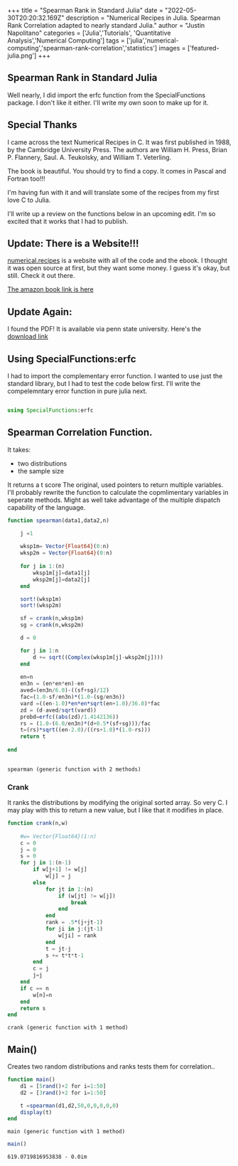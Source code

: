 +++
title =  "Spearman Rank in Standard Julia"
date = "2022-05-30T20:20:32.169Z"
description = "Numerical Recipes in Julia.  Spearman Rank Correlation adapted to nearly standard Julia."
author = "Justin Napolitano"
categories = ['Julia','Tutorials', 'Quantitative Analysis','Numerical Computing']
tags = ['julia','numerical-computing','spearman-rank-correlation','statistics']
images = ['featured-julia.png']
+++

## Spearman Rank in Standard Julia

Well nearly, I did import the erfc function from the SpecialFunctions package.  I don't like it either.  I'll write my own soon to make up for it. 


## Special Thanks

I came across the text Numerical Recipes in C.  It was first published in 1988, by the Cambridge University Press.  The authors are William H. Press, Brian P. Flannery, Saul. A. Teukolsky, and William T. Veterling.  

The book is beautiful.  You should try to find a copy.  It comes in Pascal and Fortran too!!! 

I'm having fun with it and will translate some of the recipes from my first love C to Julia.  


I'll write up a review on the functions below in an upcoming edit.  I'm so excited that it works that I had to publish.  

## Update: There is a Website!!!

[numerical.recipes](http://numerical.recipes/) is a website with all of the code and the ebook.  I thought it was open source at first, but they want some money.  I guess it's okay, but still.  Check it out there.  

[The amazon book link is here](https://www.amazon.com/Numerical-Recipes-Scientific-Computing-Second/dp/0521431085#:~:text=The%20product%20of%20a%20unique,to%20actual%20practical%20computer%20routines)


## Update Again:

I found the PDF!  It is available via penn state university. Here's the [download link](https://citeseerx.ist.psu.edu/viewdoc/download?doi=10.1.1.129.5354&rep=rep1&type=pdf)


## Using SpecialFunctions:erfc

I had to import the complementary error function.  I wanted to use just the standard library, but I had to test the code below first.  I'll write the compelemntary error function in pure julia next.


```julia

using SpecialFunctions:erfc
```

## Spearman Correlation Function.

It takes:
* two distributions
* the sample size

It returns a t score  The original, used pointers to return multiple variables.  I'll probably rewrite the function to calculate the copmlimentary variables in seperate methods.  Might as well take advantage of the multiple dispatch capability of the language.  





```julia
function spearman(data1,data2,n)

    j =1 
    
    wksp1m= Vector{Float64}(0:n)
    wksp2m = Vector{Float64}(0:n)
    
    for j in 1:(n)
        wksp1m[j]=data1[j]
        wksp2m[j]=data2[j]
    end

    sort!(wksp1m)
    sort!(wksp2m)

    sf = crank(n,wksp1m)
    sg = crank(n,wksp2m)

    d = 0 

    for j in 1:n
        d += sqrt((Complex(wksp1m[j]-wksp2m[j])))
    end
    
    en=n
    en3n = (en*en*en)-en
    aved=(en3n/6.0)-((sf+sg)/12)
    fac=(1.0-sf/en3n)*(1.0-(sg/en3n))
    vard =((en-1.0)*en*en*sqrt(en+1.0)/36.0)*fac
    zd = (d-aved/sqrt(vard))
    probd=erfc((abs(zd)/1.4142136))
    rs = (1.0-(6.0/en3n)*(d+0.5*(sf+sg)))/fac
    t=(rs)*sqrt((en-2.0)/((rs+1.0)*(1.0-rs)))
    return t
    
end
    
```




    spearman (generic function with 2 methods)



### Crank

It ranks the distributions by modifying the original sorted array.  So very C.  I may play with this to return a new value, but I like that it modifies in place.  


```julia
function crank(n,w)
    
    #w= Vector{Float64}(1:n)
    c = 0
    j = 0
    s = 0
    for j in 1:(n-1)
        if w[j+1] != w[j]
            w[j] = j
        else
            for jt in 1:(n)
                if (w[jt] != w[j])
                    break
                end
            end
            rank = .5*(j+jt-1)
            for ji in j:(jt-1)
                w[ji] = rank
            end
            t = jt-j
            s += t*t*t-1
        end
        c = j
        j=j
    end
    if c == n 
        w[n]=n
    end
    return s
end
```




    crank (generic function with 1 method)



## Main()

Creates two random distributions and ranks tests them for correlation.. 


```julia
function main()
    d1 = [5rand()+2 for i=1:50]
    d2 = [3rand()+2 for i=1:50]

    t =spearman(d1,d2,50,0,0,0,0,0)
    display(t)
end
```




    main (generic function with 1 method)




```julia
main()
```


    619.0719816953838 - 0.0im

